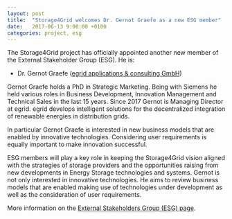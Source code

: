 ```yaml
---
layout: post
title:  "Storage4Grid welcomes Dr. Gernot Graefe as a new ESG member"
date:   2017-06-13 9:00:00 +0100
categories: project, esg
---
```


The Storage4Grid project has officially appointed another new member of the External Stakeholder Group (ESG). He is:

- Dr. Gernot Graefe ([egrid applications & consulting GmbH](http://www.egrid.de))

Gernot Graefe holds a PhD in Strategic Marketing. Being with Siemens he held various roles in Business Development, Innovation Management and Technical Sales in the last 15 years. Since 2017 Gernot is Managing Director at egrid. egrid develops intelligent solutions for the decentralized integration of renewable energies in distribution grids.

In particular Gernot Graefe is interested in new business models that are enabled by innovative technologies. Considering user requirements is equally important to make innovation successful.

ESG members will play a key role in keeping the Storage4Grid vision aligned with the strategies of storage providers and the opportunities raising from new developments in Energy Storage technologies and systems. Gernot is not only interested in innovative technologies. He aims to review business models that are enabled making use of technologies under development as well as the consideration of user requirements.

More information on the [External Stakeholders Group (ESG) page]({{site.baseurl}}/pages/esg.html).
